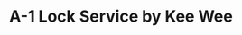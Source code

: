 ---
title: "A-1 Lock Service by Kee Wee"
url: /saint-paul/a-1-lock-service-by-kee-wee/
shop: Schlüsseldienst
---